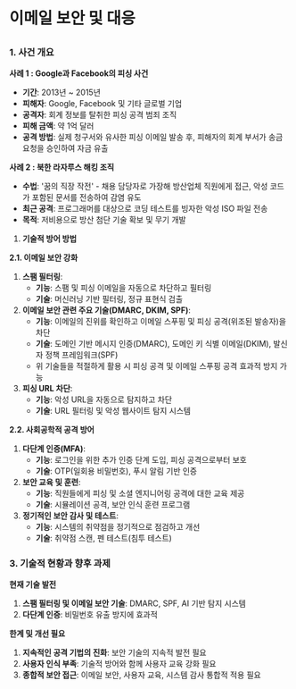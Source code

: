 # 이메일 보안 및 대응

## 

### 1. 사건 개요

 **사례 1 : Google과 Facebook의 피싱 사건**

- **기간**: 2013년 ~ 2015년
- **피해자**: Google, Facebook 및 기타 글로벌 기업
- **공격자**: 회계 정보를 탈취한 피싱 공격 범죄 조직
- **피해 금액**: 약 1억 달러
- **공격 방법**: 실제 청구서와 유사한 피싱 이메일 발송 후, 피해자의 회계 부서가 송금 요청을 승인하여 자금 유출

**사례 2 : 북한 라자루스 해킹 조직** 

- **수법**: '꿈의 직장 작전' - 채용 담당자로 가장해 방산업체 직원에게 접근, 악성 코드가 포함된 문서를 전송하여 감염 유도
- **최근 공격**: 프로그래머를 대상으로 코딩 테스트를 빙자한 악성 ISO 파일 전송
- **목적**: 저비용으로 방산 첨단 기술 확보 및 무기 개발

1. **기술적 방어 방법**

**2.1. 이메일 보안 강화**

1. **스팸 필터링**:
    - **기능**: 스팸 및 피싱 이메일을 자동으로 차단하고 필터링
    - **기술**: 머신러닝 기반 필터링, 정규 표현식 검출
2. **이메일 보안 관련 주요 기술(DMARC, DKIM, SPF)**:
    - **기능**: 이메일의 진위를 확인하고 이메일 스푸핑 및 피싱 공격(위조된 발송자)을 차단
    - **기술**: 도메인 기반 메시지 인증(DMARC), 도메인 키 식별 이메일(DKIM), 발신자 정책 프레임워크(SPF)
    - 위 기술들을 적절하게 활용 시 피싱 공격 및 이메일 스푸핑 공격 효과적 방지 가능
3. **피싱 URL 차단**:
    - **기능**: 악성 URL을 자동으로 탐지하고 차단
    - **기술**: URL 필터링 및 악성 웹사이트 탐지 시스템

**2.2. 사회공학적 공격 방어**

1. **다단계 인증(MFA)**:
    - **기능**: 로그인을 위한 추가 인증 단계 도입, 피싱 공격으로부터 보호
    - **기술**: OTP(일회용 비밀번호), 푸시 알림 기반 인증
2. **보안 교육 및 훈련**:
    - **기능**: 직원들에게 피싱 및 소셜 엔지니어링 공격에 대한 교육 제공
    - **기술**: 시뮬레이션 공격, 보안 인식 훈련 프로그램
3. **정기적인 보안 감사 및 테스트**:
    - **기능**: 시스템의 취약점을 정기적으로 점검하고 개선
    - **기술**: 취약점 스캔, 펜 테스트(침투 테스트)

### 3. 기술적 현황과 향후 과제

**현재 기술 발전**

1. **스팸 필터링 및 이메일 보안 기술**: DMARC, SPF, AI 기반 탐지 시스템
2. **다단계 인증**: 비밀번호 유출 방지에 효과적

**한계 및 개선 필요**

1. **지속적인 공격 기법의 진화**: 보안 기술의 지속적 발전 필요
2. **사용자 인식 부족**: 기술적 방어와 함께 사용자 교육 강화 필요
3. **종합적 보안 접근**: 이메일 보안, 사용자 교육, 시스템 감사 통합적 적용 필요
